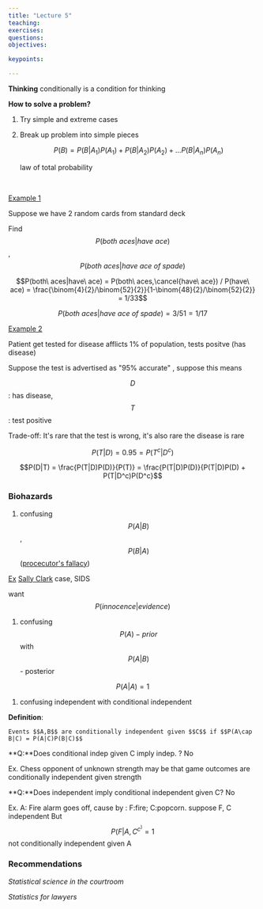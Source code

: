 ```yaml
---
title: "Lecture 5"
teaching: 
exercises:
questions:
objectives:

keypoints:

---
```

**Thinking** conditionally is a condition for thinking

**How to solve a problem?**

1. Try simple and extreme cases

2. Break up problem into simple pieces 

   $$P(B) = P(B|A_1)P(A_1) + P(B|A_2)P(A_2) +…P(B|A_n)P(A_n)$$

   law of total probability 

   ​

<u>Example 1</u> 

Suppose we have 2 random cards from standard deck

Find $$P(both\  aces|have\ ace)$$, $$P(both\ aces|have\ ace\ of\ spade)$$

$$P(both\ aces|have\ ace) = P(both\ aces,\cancel{have\ ace}) / P(have\ ace) =  \frac{\binom{4}{2}/\binom{52}{2}}{1-\binom{48}{2}/\binom{52}{2}} = 1/33$$

$$P(both\ aces|have\ ace\ of\ spade) = 3/51 = 1/17 $$ 

<u>Example 2</u> 

Patient get tested for disease afflicts 1% of population, tests positve (has disease)

Suppose the test is advertised as "95% accurate" , suppose this means 

$$D$$: has disease, $$T$$: test positive

Trade-off: It's rare that the test is wrong, it's also rare the disease is rare

$$P(T|D) = 0.95 = P(T^c |D^c)$$

$$P(D|T) = \frac{P(T|D)P(D)}{P(T)} = \frac{P(T|D)P(D)}{P(T|D)P(D) + P(T|D^c)P(D^c}$$  



### Biohazards

1. confusing $$P(A|B)$$, $$P(B|A)$$  ([procecutor's fallacy](https://en.wikipedia.org/wiki/Prosecutor%27s_fallacy)) 

<u>Ex</u> [Sally Clark](https://en.wikipedia.org/wiki/Sally_Clark) case, SIDS

want $$P(innocence|evidence)$$ 

1. confusing $$P(A) - prior $$ with $$P(A|B)$$ - posterior

$$P(A|A) = 1$$

1. confusing independent with conditional independent 



**Definition**:

 	Events $$A,B$$ are conditionally independent given $$C$$ if $$P(A\cap B|C) = P(A|C)P(B|C)$$

**Q:**Does conditional indep given C imply indep. ? No

Ex. Chess opponent of unknown strength may be that game outcomes are conditionally independent given strength 

**Q:**Does independent imply conditional independent given C? No

Ex. A: Fire alarm goes off, cause by : F:fire; C:popcorn. suppose F, C independent But $$ P(F|A, C^c^) = 1 $$ not conditionally independent given A



### Recommendations

_Statistical science in the courtroom_ 

_Statistics for lawyers_


